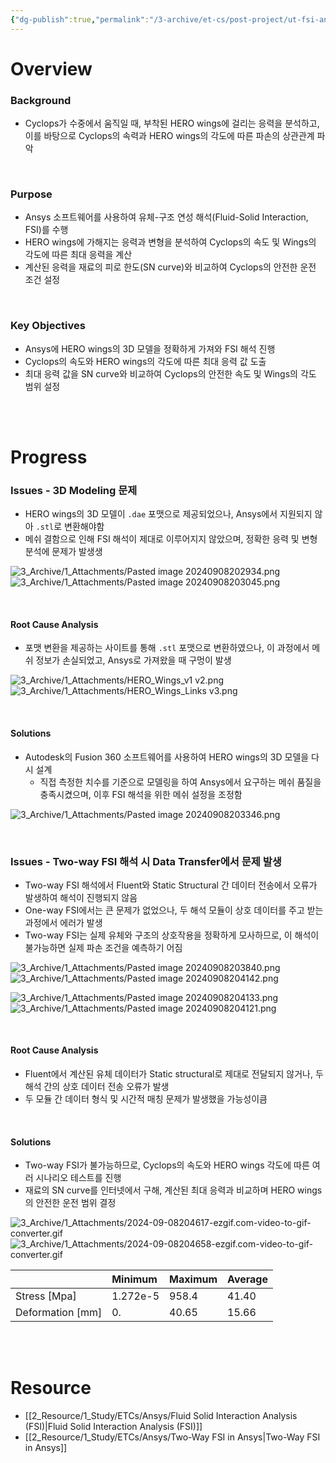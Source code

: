 ```yaml
---
{"dg-publish":true,"permalink":"/3-archive/et-cs/post-project/ut-fsi-analysis/fluid-solid-interaction-analysis-fsi-in-ansys/","tags":["Project"],"noteIcon":"","created":"2024-09-08"}
---
```


# Overview
### Background
- Cyclops가 수중에서 움직일 때, 부착된 HERO wings에 걸리는 응력을 분석하고, 이를 바탕으로 Cyclops의 속력과 HERO wings의 각도에 따른 파손의 상관관계 파악


<br/>

### Purpose
- Ansys 소프트웨어를 사용하여 유체-구조 연성 해석(Fluid-Solid Interaction, FSI)를 수행
- HERO wings에 가해지는 응력과 변형을 분석하여 Cyclops의 속도 및 Wings의 각도에 따른 최대 응력을 계산
- 계산된 응력을 재료의 피로 한도(SN curve)와 비교하여 Cyclops의 안전한 운전 조건 설정


<br/>

### Key Objectives
- Ansys에 HERO wings의 3D 모델을 정확하게 가져와 FSI 해석 진행
- Cyclops의 속도와 HERO wings의 각도에 따른 최대 응력 값 도출
- 최대 응력 값을 SN curve와 비교하여 Cyclops의 안전한 속도 및 Wings의 각도 범위 설정


<br/><br/>

# Progress
### Issues - 3D Modeling 문제
- HERO wings의 3D 모델이 `.dae` 포맷으로 제공되었으나, Ansys에서 지원되지 않아 `.stl`로 변환해야함
- 메쉬 결함으로 인해 FSI 해석이 제대로 이루어지지 않았으며, 정확한 응력 및 변형 분석에 문제가 발생생

![3_Archive/1_Attachments/Pasted image 20240908202934.png](/img/user/3_Archive/1_Attachments/Pasted%20image%2020240908202934.png)
![3_Archive/1_Attachments/Pasted image 20240908203045.png](/img/user/3_Archive/1_Attachments/Pasted%20image%2020240908203045.png)

<br/>

#### Root Cause Analysis
- 포맷 변환을 제공하는 사이트를 통해 `.stl` 포맷으로 변환하였으나, 이 과정에서 메쉬 정보가 손실되었고, Ansys로 가져왔을 때 구멍이 발생

![3_Archive/1_Attachments/HERO_Wings_v1 v2.png](/img/user/3_Archive/1_Attachments/HERO_Wings_v1%20v2.png)![3_Archive/1_Attachments/HERO_Wings_Links v3.png](/img/user/3_Archive/1_Attachments/HERO_Wings_Links%20v3.png)

<br>

#### Solutions
- Autodesk의 Fusion 360 소프트웨어를 사용하여 HERO wings의 3D 모델을 다시 설계
	- 직접 측정한 치수를 기준으로 모델링을 하여 Ansys에서 요구하는 메쉬 품질을 충족시켰으며, 이후 FSI 해석을 위한 메쉬 설정을 조정함

![3_Archive/1_Attachments/Pasted image 20240908203346.png](/img/user/3_Archive/1_Attachments/Pasted%20image%2020240908203346.png)

<br>

### Issues - Two-way FSI 해석 시 Data Transfer에서 문제 발생
- Two-way FSI 해석에서 Fluent와 Static Structural 간 데이터 전송에서 오류가 발생하여 해석이 진행되지 않음
- One-way FSI에서는 큰 문제가 없었으나, 두 해석 모듈이 상호 데이터를 주고 받는 과정에서 에러가 발생
- Two-way FSI는 실제 유체와 구조의 상호작용을 정확하게 모사하므로, 이 해석이 불가능하면 실제 파손 조건을 예측하기 어짐

![3_Archive/1_Attachments/Pasted image 20240908203840.png](/img/user/3_Archive/1_Attachments/Pasted%20image%2020240908203840.png)![3_Archive/1_Attachments/Pasted image 20240908204142.png](/img/user/3_Archive/1_Attachments/Pasted%20image%2020240908204142.png)

![3_Archive/1_Attachments/Pasted image 20240908204133.png](/img/user/3_Archive/1_Attachments/Pasted%20image%2020240908204133.png)![3_Archive/1_Attachments/Pasted image 20240908204121.png](/img/user/3_Archive/1_Attachments/Pasted%20image%2020240908204121.png)

<br/>

#### Root Cause Analysis
- Fluent에서 계산된 유체 데이터가 Static structural로 제대로 전달되지 않거나, 두 해석 간의 상호 데이터 전송 오류가 발생
- 두 모듈 간 데이터 형식 및 시간적 매칭 문제가 발생했을 가능성이큼

<br>

#### Solutions
- Two-way FSI가 불가능하므로, Cyclops의 속도와 HERO wings 각도에 따른 여러 시나리오 테스트를 진행
- 재료의 SN curve를 인터넷에서 구해, 계산된 최대 응력과 비교하며 HERO wings의 안전한 운전 범위 결정


![3_Archive/1_Attachments/2024-09-08204617-ezgif.com-video-to-gif-converter.gif](/img/user/3_Archive/1_Attachments/2024-09-08204617-ezgif.com-video-to-gif-converter.gif)
![3_Archive/1_Attachments/2024-09-08204658-ezgif.com-video-to-gif-converter.gif](/img/user/3_Archive/1_Attachments/2024-09-08204658-ezgif.com-video-to-gif-converter.gif)

|                  | Minimum  | Maximum | Average |
| :--------------- | :------- | :------ | :------ |
| Stress [Mpa]     | 1.272e-5 | 958.4   | 41.40   |
| Deformation [mm] | 0.       | 40.65   | 15.66   |


<br/><br/>

# Resource
- [[2_Resource/1_Study/ETCs/Ansys/Fluid Solid Interaction Analysis (FSI)\|Fluid Solid Interaction Analysis (FSI)]]
- [[2_Resource/1_Study/ETCs/Ansys/Two-Way FSI in Ansys\|Two-Way FSI in Ansys]]
